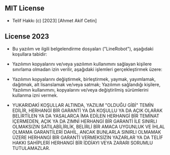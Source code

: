 ## MIT License

- Telif Hakkı (c) [2023] [Ahmet Akif Cetin]

## License 2023

- Bu yazılım ve ilgili belgelendirme dosyaları ("LineRobot"), aşağıdaki koşullara tabidir:

- Yazılımın kopyalarını ve/veya yazılımın kullanımını sağlayan kişilere sınırlama olmadan izin verilir, aşağıdaki işlemleri gerçekleştirmek üzere:

- Yazılımın kopyalarını değiştirmek, birleştirmek, yaymak, yayımlamak, dağıtmak, alt lisanslamak ve/veya satmak;
Yazılımın sağlandığı kişilere, Yazılımın kullanımını, kopyalarını ve/veya değiştirilmiş sürümlerini kullanma izni vermek.

- YUKARIDAKİ KOŞULLAR ALTINDA, YAZILIM "OLDUĞU GİBİ" TEMİN EDİLİR, HERHANGİ BİR GARANTİ YA DA KOŞULLU YA DA AÇIK OLARAK BELİRTİLEN YA DA YASALARCA İMA EDİLEN HERHANGİ BİR TEMİNAT İÇERMEDEN, AÇIK YA DA ZIMNİ HERHANGİ BİR GARANTİ İLE SINIRLI OLMAKSIZIN SATILABİLİRLİK, BELİRLİ BİR AMACA UYGUNLUK VE İHLAL OLMAMA GARANTİLERİ DAHİL, ANCAK BUNLARLA SINIRLI OLMAMAK ÜZERE HERHANGİ BİR GARANTİ VERMEKSİZİN YAZARLAR YA DA TELİF HAKKI SAHİPLERİ HERHANGİ BİR İDDİAYI VEYA ZARARI SORUMLU TUTULAMAZLAR.

